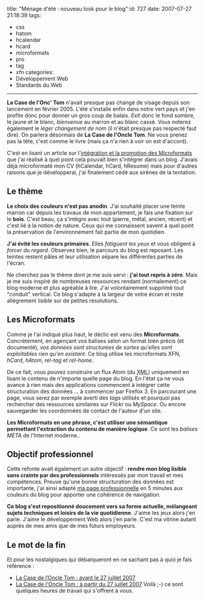 title: "Ménage d'été : nouveau look pour le blog"
id: 727
date: 2007-07-27 21:18:39
tags:
- css
- hatom
- hcalendar
- hcard
- microformats
- pro
- tag
- xfn
categories:
- Développement Web
- Standards du Web
---

**La Case de l'Onc' Tom** n'avait presque pas changé de visage depuis son lancement en février 2005\. L'été s'installe enfin dans notre vert pays et j'en profite donc pour donner un gros coup de balais. _Exit_ donc le fond sombre, le jaune et le blanc, _bienvenue_ au marron et au blanc cassé. Vous noterez également le _léger changement de nom_ (il n'était presque pas respecté faut dire). On parlera désormais de **La Case de l'Oncle Tom**. Ne vous prenez pas la tête, c'est comme le livre (mais ça n'a rien à voir on est d'accord).

C'est en lisant un article sur l'[intégration et la promotion des Microformats](http://www.alexandrebalmes.fr/webdesign/microformats/microformats-promotion-par-lintegration-et-laudit/) que j'ai réalisé à quel point cela pouvait bien s'intégrer dans un blog. J'avais déjà microformaté mon CV (hCalendar, hCard, hResume) mais pour d'autres raisons que je développerai, j'ai finalement cédé aux sirènes de la tentation.
<!--more-->

## Le thème

**Le choix des couleurs n'est pas anodin**. J'ai souhaité placer une teinte marron car depuis les travaux de mon appartement, je fais une fixation sur le **bois**. C'est beau, ça s'intègre avec tout (pierre, métal, ancien, récent) et c'est lié à la notion de nature. Ceux qui me connaissent savent à quel point la préservation de l'environnement fait partie de mon quotidien.

**J'ai évité les couleurs primaires**. Elles _fatiguent les yeux_ et vous obligent à _forcer du regard_. Observez bien, le parcours du blog est reposant. Les teintes restent pâles et leur utilisation sépare les différentes parties de l'écran.

Ne cherchez pas le thème dont je me suis servi : **j'ai tout repris à zéro**. Mais je me suis inspiré de nombreuses ressources rendant (normalement) ce blog moderne et plus agréable à lire. J'ai volontairement supprimé tout "conduit" vertical. Ce blog s'adapte à la largeur de votre écran et reste allègrement lisible sur de petites résolutions.

## Les Microformats

Comme je l'ai indiqué plus haut, le déclic est venu des **Microformats**. Concrètement, en agençant vos balises selon un format bien précis (et documenté), _vos données sont structurées de sortes qu'elles sont exploitables rien qu'en existant_.
Ce blog utilise les microformats XFN, _hCard_, _hAtom_, _rel-tag_ et _rel-home_.

De ce fait, vous pouvez construire un flux Atom (du <acronym title="eXtensible Markup Language">XML</acronym>) uniquement en lisant le contenu de n'importe quelle page du blog. En l'état ça ne vous avance à rien mais des applications commencent à intégrer cette structuration des données ... à commencer par Firefox 3\. En parcourant une page, vous serez par exemple averti des _tags_ utilisés et pourquoi pas rechercher des ressources similaires sur _Flickr_ ou _MySpace_. Ou encore sauvegarder les coordonnées de contact de l'auteur d'un site.

**Les Microformats en une phrase, c'est utiliser une sémantique permettant l'extraction du contenu de manière logique**. Ce sont les _balises META_ de l'Internet moderne..

## Objectif professionnel

Cette refonte avait également un autre objectif : **rendre mon blog lisible sans crainte par des professionnels** intéressés par mon travail et mes compétences. Preuve qu'une bonne structuration des données est importante, j'ai ainsi adapté [ma page professionnelle](http://www.oncle-tom.net/) en 5 minutes aux couleurs du blog pour apporter une cohérence de navigation.

**Ce blog s'est repositionné doucement vers sa forme actuelle, mélangeant sujets techniques et loisirs de la vie quotidienne**. J'aime les jeux alors j'en parle. J'aime le développement Web alors j'en parle. C'est ma vitrine autant auprès de mes amis que de mes futurs employeurs.

## Le mot de la fin

Et pour les nostalgiques qui débarqueront en ne sachant pas à quoi je fais référence :

*   [La Case de l’Oncle Tom : avant le 27 juillet 2007](https://oncletom.io/images/2007/07/caseoncle-tomnet-jediweb.png "La Case de l’Oncle Tom : avant le 27 juillet 2007")
*   [La Case de l'Oncle Tom : à partir du 27 juillet 2007](https://oncletom.io/images/2007/07/caseoncle-tomnet-oncletom.png "La Case de l")
Voilà ;-) ce sont quelques heures de travail qui s'offrent à vous.